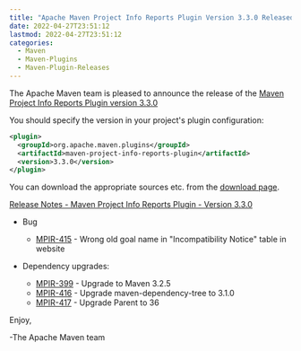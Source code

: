 ```yaml
---
title: "Apache Maven Project Info Reports Plugin Version 3.3.0 Released"
date: 2022-04-27T23:51:12
lastmod: 2022-04-27T23:51:12
categories:
  - Maven
  - Maven-Plugins
  - Maven-Plugin-Releases
---
```

The Apache Maven team is pleased to announce the release of the 
[Maven Project Info Reports Plugin version 3.3.0](https://maven.apache.org/plugins/maven-project-info-reports-plugin/)

You should specify the version in your project's plugin configuration:

```xml
<plugin>
  <groupId>org.apache.maven.plugins</groupId>
  <artifactId>maven-project-info-reports-plugin</artifactId>
  <version>3.3.0</version>
</plugin>
```

You can download the appropriate sources etc. from the 
[download page](https://maven.apache.org/plugins/maven-project-info-reports-plugin/download.cgi).

<!-- more --> 

[Release Notes - Maven Project Info Reports Plugin - Version 3.3.0](https://issues.apache.org/jira/secure/ReleaseNote.jspa?projectId=12317821&version=12351375)


* Bug
 
  * [MPIR-415](https://issues.apache.org/jira/browse/MPIR-415) - Wrong old goal name in "Incompatibility Notice" table in website

* Dependency upgrades:
 
  * [MPIR-399](https://issues.apache.org/jira/browse/MPIR-399) - Upgrade to Maven 3.2.5
  * [MPIR-416](https://issues.apache.org/jira/browse/MPIR-416) - Upgrade maven-dependency-tree to 3.1.0
  * [MPIR-417](https://issues.apache.org/jira/browse/MPIR-417) - Upgrade Parent to 36

Enjoy,

-The Apache Maven team 
